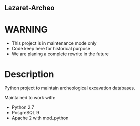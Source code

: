 Lazaret-Archeo
--------------

WARNING
=======
 * This project is in maintenance mode only
 * Code keep here for historical purpose
 * We are planing a complete rewrite in the future


Description
===========
Python project to maintain archeological excavation databases.

Maintained to work with:
 * Python 2.7
 * PosgreSQL 9
 * Apache 2 with mod_python